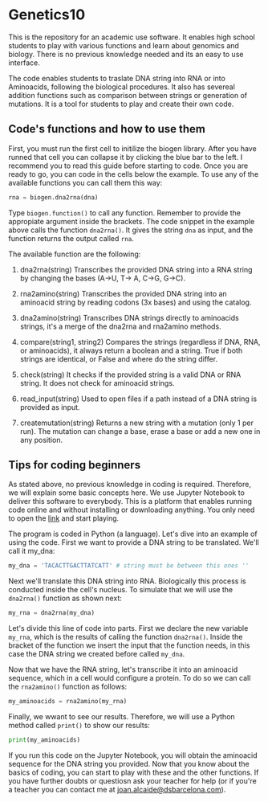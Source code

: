 # Genetics10
This is the repository for an academic use software. It enables high school students to play with various functions and learn about genomics and biology. There is no previous knowledge needed and its an easy to use interface.

The code enables students to traslate DNA string into RNA or into Aminoacids, following the biological procedures. It also has severeal addition functions such as comparison between strings or generation of mutations. It is a tool for students to play and create their own code.

## Code's functions and how to use them
First, you must run the first cell to initilize the biogen library. After you have runned that cell you can collapse it by clicking the blue bar to the left. I recommend you to read this guide before starting to code. Once you are ready to go, you can code in the cells below the example. To use any of the available functions you can call them this way:
```python
rna = biogen.dna2rna(dna)
```
Type ```biogen.function()``` to call any function. Remember to provide the appropiate argument inside the brackets. The code snippet in the example above calls the function ```dna2rna()```. It gives the string ```dna``` as input, and the function returns the output called ```rna```.

The available function are the following:
1. dna2rna(string)
    Transcribes the provided DNA string into a RNA string by changing the bases (A->U, T-> A, C->G, G->C).
   
2. rna2amino(string)
    Transcribes the provided DNA string into an aminoacid string by reading codons (3x bases) and using the catalog.

3. dna2amino(string)
    Transcribes DNA strings directly to aminoacids strings, it's a merge of the dna2rna and rna2amino methods.

4. compare(string1, string2)
    Compares the strings (regardless if DNA, RNA, or aminoacids), it always return a boolean and a string. True if both strings are identical, or False and where do the string differ.

5. check(string)
    It checks if the provided string is a valid DNA or RNA string. It does not check for aminoacid strings.

6. read_input(string)
    Used to open files if a path instead of a DNA string is provided as input.

7. createmutation(string)
    Returns a new string with a mutation (only 1 per run). The mutation can change a base, erase a base or add a new one in any position.


## Tips for coding beginners
As stated above, no previous knowledge in coding is required. Therefore, we will explain some basic concepts here.
We use Jupyter Notebook to deliver this software to everybody. This is a platform that enables running code online and without installing or downloading anything. You only need to open the [link]([https://www.example.com](https://nbviewer.org/github/joanalnu/Genetics10/tree/main/)) and start playing.

The program is coded in Python (a language). Let's dive into an example of using the code. First we want to provide a DNA string to be translated. We'll call it my_dna:
```python
my_dna = 'TACACTTGACTTATCATT' # string must be between this ones ''
```
Next we'll translate this DNA string into RNA. Biologically this process is conducted inside the cell's nucleus. To simulate that we will use the ```dna2rna()``` function as shown next:
```python
my_rna = dna2rna(my_dna)
```
Let's divide this line of code into parts. First we declare the new variable ```my_rna```, which is the results of calling the function ```dna2rna()```. Inside the bracket of the function we insert the input that the function needs, in this case the DNA string we created before called ```my_dna```.

Now that we have the RNA string, let's transcribe it into an aminoacid sequence, which in a cell would configure a protein. To do so we can call the ```rna2amino()``` function as follows:
```python
my_aminoacids = rna2amino(my_rna)
```
Finally, we wwant to see our results. Therefore, we will use a Python method called ```print()``` to show our results:
```python
print(my_aminoacids)
```
If you run this code on the Jupyter Notebook, you will obtain the aminoacid sequence for the DNA string you provided. Now that you know about the basics of coding, you can start to play with these and the other functions. If you have further doubts or questiosn ask your teacher for help (or if you're a teacher you can contact me at [joan.alcaide@dsbarcelona.com](mailto:joan.alcaide@dsbarcelona.com)).
